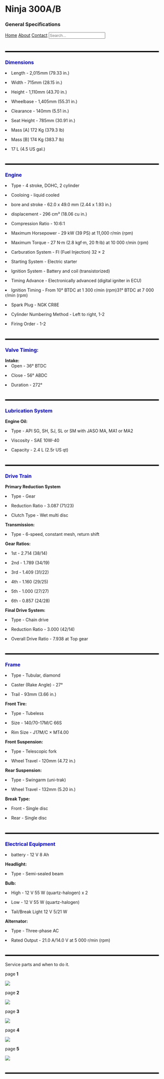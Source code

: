 <html>
<head>
<title>Page Title</title>
</head>
<body>


<h1>Ninja 300A/B </h1>
<h3> General Specifications</h3>
<div class="topnav">
  <a class="active" href="#home">Home</a>
  <a href="#about">About</a>
  <a href="#contact">Contact</a>
  <input type="text" placeholder="Search...">
</div>


<h1 style="border:2px solid black;"></h1>


<h3 style="color:blue;"> Dimensions </h3>
<p> <p>
<li> Length - 2,015mm (79.33 in.)<p>
<li> Width - 715mm (28.15 in.)<p>
<li> Height - 1,110mm (43.70 in.)<p>
<li> Wheelbase - 1,405mm (55.31 in.)<p>
<li> Clearance - 140mm (5.51 in.)<p>
<li> Seat Height - 785mm (30.91 in.)<p>
<li> Mass [A] 172 Kg (379.3 lb)<p>
<li> Mass [B] 174 Kg (383.7 lb)<p>
<li> 17 L (4.5 US gal.)<p>
<h1 style="border:2px solid black;"></h1>

<h3 style="color:blue;"> Engine </h3>
<li> Type - 4 stroke, DOHC, 2 cylinder<p>
<li> Cooloing - liquid cooled<p>
<li> bore and stroke - 62.0 x 49.0 mm (2.44 x 1.93 in.)<p>
<li> displacement - 296 cm³ (18.06 cu in.)<p>
<li> Compression Ratio - 10:6:1<p>
<li> Maximum Horsepower - 29 kW (39 PS) at 11,000 r/min (rpm)<p>
<li> Maximum Torque - 27 N·m (2.8 kgf·m, 20 ft·lb) at 10 000 r/min (rpm)<p>
<li> Carburation System - FI (Fuel Injection) 32 × 2<p>
<li> Starting System - Electric starter<p>
<li> Ignition System - Battery and coil (transistorized)<p>
<li> Timing Advance - Electronically advanced (digital igniter in ECU)<p>
<li> Ignition Timing - From 10° BTDC at 1 300 r/min (rpm)31° BTDC at 7 000 r/min (rpm)<p>
<li> Spark Plug - NGK CR8E<p>
<li> Cylinder Numbering Method - Left to right, 1-2<p>
<li> Firing Order - 1-2<p>
<h1 style="border:2px solid black;"></h1>

<h3 style="color:blue;"> Valve Timing:</h3>
<b> Intake: </b>
<li> Open - 36° BTDC<p>
<li> Close - 56° ABDC<p>
<li> Duration - 272°<p>
<h1 style="border:2px solid black;"></h1>


<h3 style="color:blue;"> Lubrication System </h3>
<b>Engine Oil:</b>
<p>
<li> Type - API SG, SH, SJ, SL or SM with JASO MA, MA1 or MA2<p>
<li> Viscosity - SAE 10W-40<p>
<li> Capacity - 2.4 L (2.5r US qt)
<h1 style="border:2px solid black;"></h1>


<h3 style="color:blue;"> Drive Train</h3>
<p>
<b> Primary Reduction System</b>
<p>
<li> Type - Gear<p>
<li> Reduction Ratio - 3.087 (71/23)<p>
<li> Clutch Type - Wet multi disc<p>

<b> Transmission:</b>
<li> Type - 6-speed, constant mesh, return shift<p>
<b> Gear Ratios:</b>
<li> 1st - 2.714 (38/14)<p>
<li> 2nd - 1.789 (34/19)<p>
<li> 3rd - 1.409 (31/22)<p>
<li> 4th - 1.160 (29/25)<p>
<li> 5th - 1.000 (27/27)<p>
<li> 6th - 0.857 (24/28)<p>

<b> Final Drive System:</b>
<li> Type - Chain drive<p>
<li> Reduction Ratio - 3.000 (42/14)<p>
<li> Overall Drive Ratio - 7.938 at Top gear<p>
<h1 style="border:2px solid black;"></h1>


<h3 style="color:blue;"> Frame</h3>
<li> Type - Tubular, diamond<p>
<li> Caster (Rake Angle) - 27°<p>
<li> Trail - 93mm (3.66 in.)<p>
<b>Front Tire:</b>
<li> Type - Tubeless<p>
<li> Size - 140/70-17M/C 66S<p>
<li> Rim Size - J17M/C × MT4.00<p>
<p>
<b> Front Suspension:</b>
<li> Type - Telescopic fork<p>
<li> Wheel Travel - 120mm (4.72 in.)<p>
<p>
<b> Rear Suspension:</b>
<li> Type - Swingarm (uni-trak)<p>
<li> Wheel Travel - 132mm (5.20 in.)<p>
<p>
<b> Break Type:</b>
<li> Front - Single disc<p>
<li> Rear - Single disc<p>
<h1 style="border:2px solid black;"></h1>


<h3 style="color:blue;"> Electrical Equipment </h3>
<li> battery - 12 V 8 Ah<p>
<b> Headlight:</b>
<li> Type - Semi-sealed beam<p>
<b> Bulb:</b>
<li> High - 12 V 55 W (quartz-halogen) x 2<p>
<li> Low - 12 V 55 W (quartz-halogen)<p>
<li> Tail/Break Light 12 V 5/21 W<p>

<p>
<p>
<b> Alternator:</b>
<li> Type - Three-phase AC<p>
<li> Rated Output - 21.0 A/14.0 V at 5 000 r/min (rpm)<p>

<h1 style="border:2px solid black;"> </h1>

<p>Service parts and when to do it.</p>
<p> page <b> 1 </b> </p>
<img src="5.jpg">
<p> page <b> 2 </b> </p>
<img src="1.jpg">
<p> page <b> 3 </b> </p>
<img src="2.jpg">
<p> page <b> 4 </b> </p>
<img src="3.jpg">
<p> page <b> 5 </b> </p>
<img src="4.jpg">

<h1 style="border:2px solid black;"> </h1>
